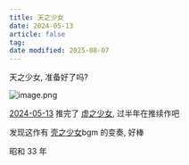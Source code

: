 ```yaml
---
title: 天之少女
date: 2024-05-13
article: false
tag:
date modified: 2025-08-07
---
```


天之少女, 准备好了吗?

![image.png](https://oss.naglfar28.com/naglfar28/202405130957231.png)

[2024-05-13](../../10IMYMEMINE/日记/2024-05-13) 推完了 [虚之少女](虚之少女), 过半年在推续作吧

发现这作有 [壳之少女](壳之少女)bgm 的变奏, 好棒

昭和 33 年